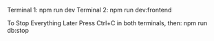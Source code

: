 Terminal 1: npm run dev
Terminal 2: npm run dev:frontend

 To Stop Everything Later
 Press Ctrl+C in both terminals, then: npm run db:stop